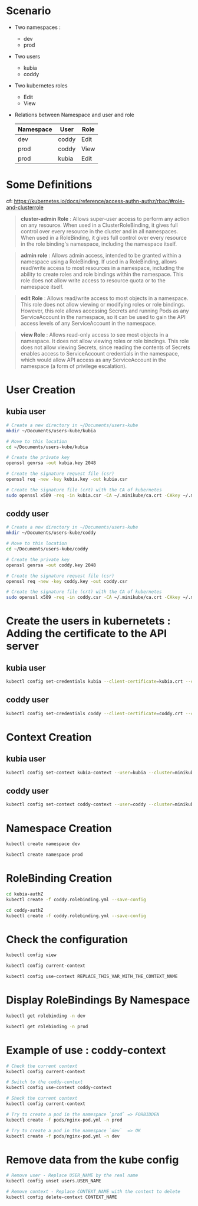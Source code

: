 
Scenario
=========

- Two namespaces : 
	- dev
	- prod 

- Two users
	- kubia
	- coddy

- Two kubernetes roles
	- Edit
	- View

- Relations between Namespace and user and role

	|  Namespace |  User  |  Role |
	|------------|--------|-------|
	| dev  		 |  coddy |  Edit |
	| prod 		 |  coddy |  View |
	| prod  	 |  kubia |  Edit |


Some Definitions
===

cf: https://kubernetes.io/docs/reference/access-authn-authz/rbac/#role-and-clusterrole

>	**cluster-admin Role** : 	Allows super-user access to perform any action on any resource.
	When used in a ClusterRoleBinding, it gives full control over every resource in the cluster and in all namespaces. When used in a RoleBinding, it gives full control over every resource in the role binding's namespace, including the namespace itself.

>	**admin role** : Allows admin access, intended to be granted within a namespace using a RoleBinding.
	If used in a RoleBinding, allows read/write access to most resources in a namespace, including the ability to create roles and role bindings within the namespace. This role does not allow write access to resource quota or to the namespace itself.

>	**edit Role** : Allows read/write access to most objects in a namespace.
	This role does not allow viewing or modifying roles or role bindings. However,
	this role allows accessing Secrets and running Pods as any ServiceAccount in the namespace,
	so it can be used to gain the API access levels of any ServiceAccount in the namespace.

> 	**view Role** : Allows read-only access to see most objects in a namespace. It does not allow viewing roles or role bindings.
	This role does not allow viewing Secrets, since reading the contents of Secrets enables access to ServiceAccount credentials in the namespace,
	which would allow API access as any ServiceAccount in the namespace (a form of privilege escalation).


User Creation
===

**kubia** user
---
```bash
# Create a new directory in ~/Documents/users-kube
mkdir ~/Documents/users-kube/kubia

# Move to this location
cd ~/Documents/users-kube/kubia

# Create the private key 
openssl genrsa -out kubia.key 2048

# Create the signature request file (csr)
openssl req -new -key kubia.key -out kubia.csr

# Create the signature file (crt) with the CA of kubernetes 
sudo openssl x509 -req -in kubia.csr -CA ~/.minikube/ca.crt -CAkey ~/.minikube/ca.key -CAcreateserial -out kubia.crt -days 10000
```

**coddy** user
---

```bash
# Create a new directory in ~/Documents/users-kube
mkdir ~/Documents/users-kube/coddy

# Move to this location
cd ~/Documents/users-kube/coddy

# Create the private key 
openssl genrsa -out coddy.key 2048

# Create the signature request file (csr)
openssl req -new -key coddy.key -out coddy.csr

# Create the signature file (crt) with the CA of kubernetes 
sudo openssl x509 -req -in coddy.csr -CA ~/.minikube/ca.crt -CAkey ~/.minikube/ca.key -CAcreateserial -out coddy.crt -days 10000
```

Create the users in kubernetets : Adding the certificate to the API server
===

**kubia** user
---

```bash
kubectl config set-credentials kubia --client-certificate=kubia.crt --client-key=kubia.key
```
**coddy** user
---

```bash
kubectl config set-credentials coddy --client-certificate=coddy.crt --client-key=coddy.key
```

Context Creation
===

**kubia** user
---

```bash
kubectl config set-context kubia-context --user=kubia --cluster=minikube
```

**coddy** user
---

```bash
kubectl config set-context coddy-context --user=coddy --cluster=minikube
```

Namespace Creation
===

```bash
kubectl create namespace dev

kubectl create namespace prod
```

RoleBinding Creation
===

```bash
cd kubia-authZ
kubectl create -f coddy.rolebinding.yml --save-config

cd coddy-authZ
kubectl create -f coddy.rolebinding.yml --save-config
```

Check the configuration
===

```bash
kubectl config view

kubectl config current-context

kubectl config use-context REPLACE_THIS_VAR_WITH_THE_CONTEXT_NAME
```

Display RoleBindings By Namespace
===

```bash
kubectl get rolebinding -n dev

kubectl get rolebinding -n prod
```

Example of use : coddy-context
===

```bash
# Check the current context
kubectl config current-context

# Switch to the coddy-context 
kubectl config use-context coddy-context

# Sheck the current context
kubectl config current-context

# Try to create a pod in the namespace `prod` => FORBIDDEN
kubectl create -f pods/nginx-pod.yml -n prod

# Try to create a pod in the namespace `dev`  => OK
kubectl create -f pods/nginx-pod.yml -n dev
```

Remove data from the kube config
===

```bash
# Remove user - Replace USER_NAME by the real name
kubectl config unset users.USER_NAME

# Remove context - Replace CONTEXT_NAME with the context to delete
kubectl config delete-context CONTEXT_NAME
```